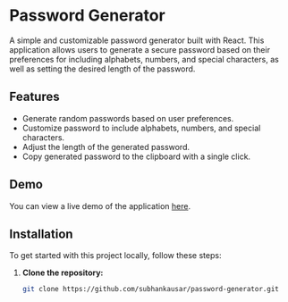 # Password Generator

A simple and customizable password generator built with React. This application allows users to generate a secure password based on their preferences for including alphabets, numbers, and special characters, as well as setting the desired length of the password.

## Features

- Generate random passwords based on user preferences.
- Customize password to include alphabets, numbers, and special characters.
- Adjust the length of the generated password.
- Copy generated password to the clipboard with a single click.

## Demo

You can view a live demo of the application [here](https://password-generator-delta-five-40.vercel.app/).

## Installation

To get started with this project locally, follow these steps:

1. **Clone the repository:**
   ```bash
   git clone https://github.com/subhankausar/password-generator.git
